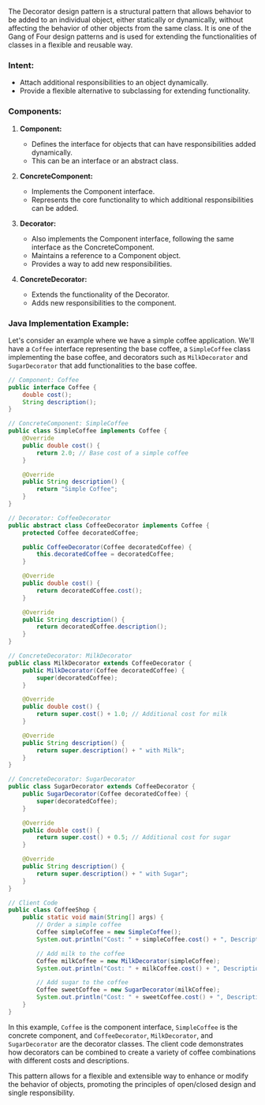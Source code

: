 The Decorator design pattern is a structural pattern that allows behavior to be added to an individual object, either statically or dynamically, without affecting the behavior of other objects from the same class. It is one of the Gang of Four design patterns and is used for extending the functionalities of classes in a flexible and reusable way.

### Intent:

- Attach additional responsibilities to an object dynamically.
- Provide a flexible alternative to subclassing for extending functionality.

### Components:

1. **Component:**
   - Defines the interface for objects that can have responsibilities added dynamically.
   - This can be an interface or an abstract class.

2. **ConcreteComponent:**
   - Implements the Component interface.
   - Represents the core functionality to which additional responsibilities can be added.

3. **Decorator:**
   - Also implements the Component interface, following the same interface as the ConcreteComponent.
   - Maintains a reference to a Component object.
   - Provides a way to add new responsibilities.

4. **ConcreteDecorator:**
   - Extends the functionality of the Decorator.
   - Adds new responsibilities to the component.

### Java Implementation Example:

Let's consider an example where we have a simple coffee application. We'll have a `Coffee` interface representing the base coffee, a `SimpleCoffee` class implementing the base coffee, and decorators such as `MilkDecorator` and `SugarDecorator` that add functionalities to the base coffee.

```java
// Component: Coffee
public interface Coffee {
    double cost();
    String description();
}

// ConcreteComponent: SimpleCoffee
public class SimpleCoffee implements Coffee {
    @Override
    public double cost() {
        return 2.0; // Base cost of a simple coffee
    }

    @Override
    public String description() {
        return "Simple Coffee";
    }
}

// Decorator: CoffeeDecorator
public abstract class CoffeeDecorator implements Coffee {
    protected Coffee decoratedCoffee;

    public CoffeeDecorator(Coffee decoratedCoffee) {
        this.decoratedCoffee = decoratedCoffee;
    }

    @Override
    public double cost() {
        return decoratedCoffee.cost();
    }

    @Override
    public String description() {
        return decoratedCoffee.description();
    }
}

// ConcreteDecorator: MilkDecorator
public class MilkDecorator extends CoffeeDecorator {
    public MilkDecorator(Coffee decoratedCoffee) {
        super(decoratedCoffee);
    }

    @Override
    public double cost() {
        return super.cost() + 1.0; // Additional cost for milk
    }

    @Override
    public String description() {
        return super.description() + " with Milk";
    }
}

// ConcreteDecorator: SugarDecorator
public class SugarDecorator extends CoffeeDecorator {
    public SugarDecorator(Coffee decoratedCoffee) {
        super(decoratedCoffee);
    }

    @Override
    public double cost() {
        return super.cost() + 0.5; // Additional cost for sugar
    }

    @Override
    public String description() {
        return super.description() + " with Sugar";
    }
}

// Client Code
public class CoffeeShop {
    public static void main(String[] args) {
        // Order a simple coffee
        Coffee simpleCoffee = new SimpleCoffee();
        System.out.println("Cost: " + simpleCoffee.cost() + ", Description: " + simpleCoffee.description());

        // Add milk to the coffee
        Coffee milkCoffee = new MilkDecorator(simpleCoffee);
        System.out.println("Cost: " + milkCoffee.cost() + ", Description: " + milkCoffee.description());

        // Add sugar to the coffee
        Coffee sweetCoffee = new SugarDecorator(milkCoffee);
        System.out.println("Cost: " + sweetCoffee.cost() + ", Description: " + sweetCoffee.description());
    }
}
```

In this example, `Coffee` is the component interface, `SimpleCoffee` is the concrete component, and `CoffeeDecorator`, `MilkDecorator`, and `SugarDecorator` are the decorator classes. The client code demonstrates how decorators can be combined to create a variety of coffee combinations with different costs and descriptions.

This pattern allows for a flexible and extensible way to enhance or modify the behavior of objects, promoting the principles of open/closed design and single responsibility.